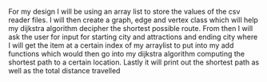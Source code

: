 For my design I will be using an array list to store the values of the csv reader files. 
I will then create a graph, edge and vertex class which will help my dijkstra algorithm decipher the shortest possible route. 
From then I will ask the user for input for starting city and attractions and ending city where I will get the item at a certain index of my arraylist to put into my add functions which would then go into my dijkstra algorithm computing the shortest path to a certain location. 
Lastly it will print out the shortest path as well as the total distance travelled